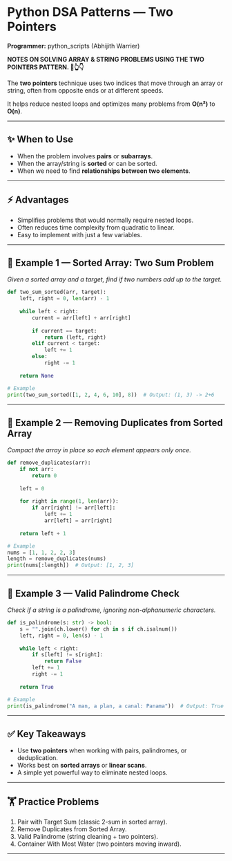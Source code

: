 # **Python DSA Patterns — Two Pointers**

**Programmer:** python_scripts (Abhijith Warrier)

**NOTES ON SOLVING ARRAY & STRING PROBLEMS USING THE TWO POINTERS PATTERN. 🐍👆👇**

The **two pointers** technique uses two indices that move through an array or string, often from opposite ends or at different speeds.

It helps reduce nested loops and optimizes many problems from **O(n²)** to **O(n)**.

---

## **✨ When to Use**

- When the problem involves **pairs** or **subarrays**.
- When the array/string is **sorted** or can be sorted.
- When we need to find **relationships between two elements**.

---

## **⚡ Advantages**

- Simplifies problems that would normally require nested loops.
- Often reduces time complexity from quadratic to linear.
- Easy to implement with just a few variables.

---

## **📝 Example 1 — Sorted Array: Two Sum Problem**

*Given a sorted array and a target, find if two numbers add up to the target.*

```python
def two_sum_sorted(arr, target):
    left, right = 0, len(arr) - 1
    
    while left < right:
        current = arr[left] + arr[right]
        
        if current == target:
            return (left, right)
        elif current < target:
            left += 1
        else:
            right -= 1
    
    return None

# Example
print(two_sum_sorted([1, 2, 4, 6, 10], 8))  # Output: (1, 3) -> 2+6
```

---

## **📝 Example 2 — Removing Duplicates from Sorted Array**

*Compact the array in place so each element appears only once.*

```python
def remove_duplicates(arr):
    if not arr:
        return 0
    
    left = 0
    
    for right in range(1, len(arr)):
        if arr[right] != arr[left]:
            left += 1
            arr[left] = arr[right]
    
    return left + 1

# Example
nums = [1, 1, 2, 2, 3]
length = remove_duplicates(nums)
print(nums[:length])  # Output: [1, 2, 3]
```

---

## **📝 Example 3 — Valid Palindrome Check**

*Check if a string is a palindrome, ignoring non-alphanumeric characters.*

```python
def is_palindrome(s: str) -> bool:
    s = "".join(ch.lower() for ch in s if ch.isalnum())
    left, right = 0, len(s) - 1
    
    while left < right:
        if s[left] != s[right]:
            return False
        left += 1
        right -= 1
    
    return True

# Example
print(is_palindrome("A man, a plan, a canal: Panama"))  # Output: True
```

---

## **✅ Key Takeaways**

- Use **two pointers** when working with pairs, palindromes, or deduplication.
- Works best on **sorted arrays** or **linear scans**.
- A simple yet powerful way to eliminate nested loops.

---

## **🏋️ Practice Problems**

1. Pair with Target Sum (classic 2-sum in sorted array).
2. Remove Duplicates from Sorted Array.
3. Valid Palindrome (string cleaning + two pointers).
4. Container With Most Water (two pointers moving inward).

---